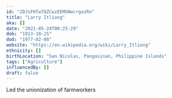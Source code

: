 ```yaml
---
id: "2DJsFHfw7QZCwzEEMUWwcrgazRn"
title: "Larry Itliong"
aka: []
date: "2021-05-24T00:25:29"
dob: "1913-10-25"
dod: "1977-02-08"
website: "https://en.wikipedia.org/wiki/Larry_Itliong"
ethnicity: []
birthLocation: "San Nicolas, Pangasinan, Philippine Islands"
tags: ["Agriculture"]
influencedBy: []
draft: false
---
```


Led the unionization of farmworkers
